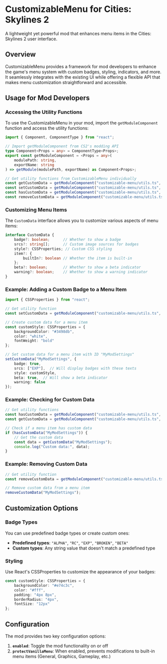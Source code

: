 # CustomizableMenu for Cities: Skylines 2

A lightweight yet powerful mod that enhances menu items in the Cities: Skylines 2 user interface.

## Overview

CustomizableMenu provides a framework for mod developers to enhance the game's menu system with custom badges, styling, indicators, and more. It seamlessly integrates with the existing UI while offering a flexible API that makes menu customization straightforward and accessible.

## Usage for Mod Developers

### Accessing the Utility Functions

To use the CustomizableMenu in your mod, import the `getModuleComponent` function and access the utility functions:

```typescript
import { Component, ComponentType } from "react";

// Import getModuleComponent from CS2's modding API
type Component<Props = any> = ComponentType<Props>;
export const getModuleComponent = <Props = any>(
    modulePath: string,
    exportName: string
) => getModule(modulePath, exportName) as Component<Props>;

// Get utility functions from CustomizableMenu individually
const getCustomData = getModuleComponent("customizable-menu/utils.ts", "getCustomData");
const setCustomData = getModuleComponent("customizable-menu/utils.ts", "setCustomData");
const hasCustomData = getModuleComponent("customizable-menu/utils.ts", "hasCustomData");
const removeCustomData = getModuleComponent("customizable-menu/utils.ts", "removeCustomData");
```

### Customizing Menu Items

The `CustomData` interface allows you to customize various aspects of menu items:

```typescript
interface CustomData {
    badge?: boolean;      // Whether to show a badge
    srcs?: string[];      // Custom image sources for badges
    style?: CSSProperties; // Custom CSS styling
    item?: { 
        builtIn?: boolean // Whether the item is built-in
    };
    beta?: boolean;       // Whether to show a beta indicator
    warning?: boolean;    // Whether to show a warning indicator
}
```

### Example: Adding a Custom Badge to a Menu Item

```typescript
import { CSSProperties } from "react";

// Get utility function
const setCustomData = getModuleComponent("customizable-menu/utils.ts", "setCustomData");

// Create custom data for a menu item
const customStyle: CSSProperties = {
    backgroundColor: "#3498db",
    color: "white",
    fontWeight: "bold"
};

// Set custom data for a menu item with ID "MyModSettings"
setCustomData("MyModSettings", {
    badge: true,
    srcs: ["EXP"],  // Will display badges with these texts
    style: customStyle,
    beta: true,  // Will show a beta indicator
    warning: false
});
```

### Example: Checking for Custom Data

```typescript
// Get utility functions
const hasCustomData = getModuleComponent("customizable-menu/utils.ts", "hasCustomData");
const getCustomData = getModuleComponent("customizable-menu/utils.ts", "getCustomData");

// Check if a menu item has custom data
if (hasCustomData("MyModSettings")) {
    // Get the custom data
    const data = getCustomData("MyModSettings");
    console.log("Custom data:", data);
}
```

### Example: Removing Custom Data

```typescript
// Get utility function
const removeCustomData = getModuleComponent("customizable-menu/utils.ts", "removeCustomData");

// Remove custom data from a menu item
removeCustomData("MyModSettings");
```

## Customization Options

### Badge Types

You can use predefined badge types or create custom ones:

- **Predefined types**: `"ALPHA"`, `"RC"`, `"EXP"`, `"BROKEN"`, `"BETA"`
- **Custom types**: Any string value that doesn't match a predefined type

### Styling

Use React's CSSProperties to customize the appearance of your badges:

```typescript
const customStyle: CSSProperties = {
    backgroundColor: "#e74c3c",
    color: "#fff",
    padding: "4px 8px",
    borderRadius: "4px",
    fontSize: "12px"
};
```

## Configuration

The mod provides two key configuration options:

1. **`enabled`**: Toggle the mod functionality on or off
2. **`protectVanillaMenu`**: When enabled, prevents modifications to built-in menu items (General, Graphics, Gameplay, etc.)
